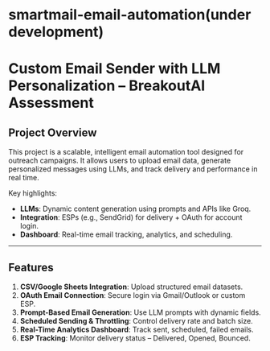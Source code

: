# smartmail-email-automation(under development)
#  Custom Email Sender with LLM Personalization – BreakoutAI Assessment

## Project Overview
This project is a scalable, intelligent email automation tool designed for outreach campaigns. It allows users to upload email data, generate personalized messages using LLMs, and track delivery and performance in real time.

Key highlights:
- **LLMs**: Dynamic content generation using prompts and APIs like Groq.
- **Integration**: ESPs (e.g., SendGrid) for delivery + OAuth for account login.
- **Dashboard**: Real-time email tracking, analytics, and scheduling.

---

## Features
1. **CSV/Google Sheets Integration**: Upload structured email datasets.
2. **OAuth Email Connection**: Secure login via Gmail/Outlook or custom ESP.
3. **Prompt-Based Email Generation**: Use LLM prompts with dynamic fields.
4. **Scheduled Sending & Throttling**: Control delivery rate and batch size.
5. **Real-Time Analytics Dashboard**: Track sent, scheduled, failed emails.
6. **ESP Tracking**: Monitor delivery status – Delivered, Opened, Bounced.


